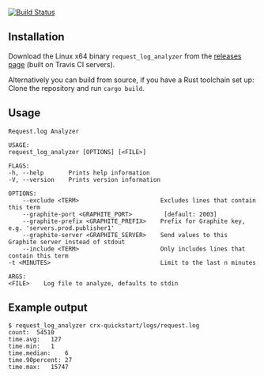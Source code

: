 [![Build Status](https://travis-ci.org/pixelistik/request_log_analyzer.svg?branch=master)](https://travis-ci.org/pixelistik/request_log_analyzer)

## Installation
Download the Linux x64 binary `request_log_analyzer` from
the [releases page](https://github.com/pixelistik/request_log_analyzer/releases/latest)
(built on Travis CI servers).

Alternatively you can build from source, if you have a Rust toolchain set up:
Clone the repository and run `cargo build`.

## Usage
    Request.log Analyzer

    USAGE:
    request_log_analyzer [OPTIONS] [<FILE>]

    FLAGS:
    -h, --help       Prints help information
    -V, --version    Prints version information

    OPTIONS:
        --exclude <TERM>                       Excludes lines that contain this term
        --graphite-port <GRAPHITE_PORT>         [default: 2003]
        --graphite-prefix <GRAPHITE_PREFIX>    Prefix for Graphite key, e.g. 'servers.prod.publisher1'
        --graphite-server <GRAPHITE_SERVER>    Send values to this Graphite server instead of stdout
        --include <TERM>                       Only includes lines that contain this term
    -t <MINUTES>                               Limit to the last n minutes

    ARGS:
    <FILE>    Log file to analyze, defaults to stdin

## Example output
    $ request_log_analyzer crx-quickstart/logs/request.log
    count:	54510
    time.avg:	127
    time.min:	1
    time.median:	6
    time.90percent:	27
    time.max:	15747
